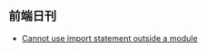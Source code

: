 ## 前端日刊

* [Cannot use import statement outside a module](https://blog.csdn.net/you23hai45/article/details/107835740)
